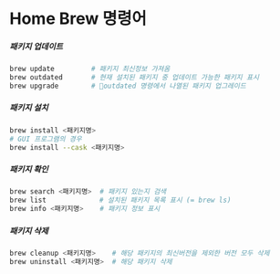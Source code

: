 # Home Brew 명령어



##### 패키지 업데이트

```bash
brew update         # 패키지 최신정보 가져옴
brew outdated       # 현재 설치된 패키지 중 업데이트 가능한 패키지 표시
brew upgrade        # outdated 명령에서 나열된 패키지 업그레이드
```

##### 패키지 설치

```bash
brew install <패키지명>
# GUI 프로그램의 경우
brew install --cask <패키지명>
```

##### 패키지 확인

```bash
brew search <패키지명>  # 패키지 있는지 검색
brew list             # 설치된 패키지 목록 표시 (= brew ls)
brew info <패키지명>    # 패키지 정보 표시
```

##### 패키지 삭제

```bash
brew cleanup <패키지명>    # 해당 패키지의 최신버전을 제외한 버전 모두 삭제
brew uninstall <패키지명>  # 해당 패키지 삭제
```


